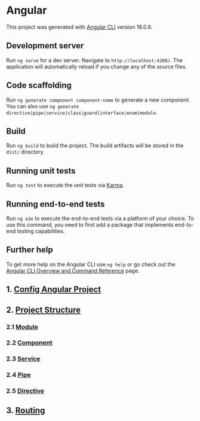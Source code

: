 # Angular

This project was generated with [Angular CLI](https://github.com/angular/angular-cli) version 18.0.6.

## Development server

Run `ng serve` for a dev server. Navigate to `http://localhost:4200/`. The application will automatically reload if you change any of the source files.

## Code scaffolding

Run `ng generate component component-name` to generate a new component. You can also use `ng generate directive|pipe|service|class|guard|interface|enum|module`.

## Build

Run `ng build` to build the project. The build artifacts will be stored in the `dist/` directory.

## Running unit tests

Run `ng test` to execute the unit tests via [Karma](https://karma-runner.github.io).

## Running end-to-end tests

Run `ng e2e` to execute the end-to-end tests via a platform of your choice. To use this command, you need to first add a package that implements end-to-end testing capabilities.

## Further help

To get more help on the Angular CLI use `ng help` or go check out the [Angular CLI Overview and Command Reference](https://angular.dev/tools/cli) page.

## 1. [Config Angular Project](./docs/config.md)
## 2. [Project Structure](./docs/structure.md)
  ### 2.1 [Module](./docs/module/module.md)
  ### 2.2 [Component](./docs/module/component.md)
  ### 2.3 [Service](./docs/module/service.md)
  ### 2.4 [Pipe](./docs/module/pipe.md)
  ### 2.5 [Directive](./docs/module/diretive.md)
## 3. [Routing](./docs/routing.md)
